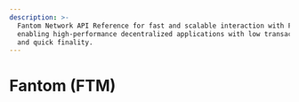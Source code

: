 ```yaml
---
description: >-
  Fantom Network API Reference for fast and scalable interaction with FTM nodes,
  enabling high-performance decentralized applications with low transaction fees
  and quick finality.
---
```


# Fantom (FTM)

